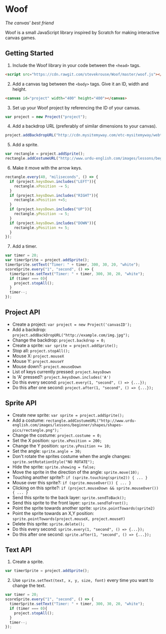 # Woof
*The canvas' best friend*

Woof is a small JavaScript library inspired by Scratch for making interactive canvas games.

## Getting Started

1) Include the Woof library in your code between the `<head>` tags.
```html
<script src="https://cdn.rawgit.com/stevekrouse/Woof/master/woof.js"></script>
```

2) Add a canvas tag between the `<body>` tags. Give it an ID, width and height.
```html
<canvas id="project" width="400" height="400"></canvas>
```
3) Set up your Woof project by referencing the ID of your canvas.
```javascript
var project = new Project("project");
```
4) Add a backdrop URL (preferably of similar dimensions to your canvas).
```javascript
project.addBackdropURL("http://cdn.mysitemyway.com/etc-mysitemyway/webtreats/assets/posts/857/thumbs/tileable-classic-nebula-space-patterns-6.jpg");
```
5) Add a sprite.
```javascript
var rectangle = project.addSprite();
rectangle.addCostumeURL("http://www.urdu-english.com/images/lessons/beginner/shapes/shapes-pics/rectangle.png");
```
6) Make it move with the arrow keys.
```javascript
rectangle.every(40, "miliseconds", () => {
  if (project.keysDown.includes("LEFT")){
    rectangle.xPosition -= 5; 
  }
  if (project.keysDown.includes("RIGHT")){
    rectangle.xPosition +=5; 
  }
  if (project.keysDown.includes("UP")){
    rectangle.yPosition -= 5; 
  }
  if (project.keysDown.includes("DOWN")){
    rectangle.yPosition += 5; 
  }
});
```
7) Add a timer.
```javascript
var timer = 20;
var timerSprite = project.addSprite();
timerSprite.setText("Timer: " + timer, 300, 30, 20, "white");
scoreSprite.every("1", "second", () => {
  timerSprite.setText("Timer: " + timer, 300, 30, 20, "white");
  if (timer === 0){
    project.stopAll();
  }
  timer--;
});
```

## Project API

  - Create a project: `var project = new Project('canvasID');`
  - Add a backdrop: `project.addBackDropURL("http://example.com/img.jpg");`
  - Change the backdrop: `project.backdrop = 0;`
  - Create a sprite: `var sprite = project.addSprite();`
  - Stop all: `project.stopAll();`
  - Mouse X: `project.mouseX`
  - Mouse Y: `project.mouseY`
  - Mouse down?: `project.mouseDown`
  - List of keys currently pressed: `project.keysDown`
  - Is 'A' pressed?: `project.keysDown.includes('A')`
  - Do this every second: `project.every(1, "second", () => {...});`
  - Do this after one second: `project.after(1, "second", () => {...});`

## Sprite API
  
  - Create new sprite: `var sprite = project.addSprite();`
  - Add a costume: `rectangle.addCostumeURL("http://www.urdu-english.com/images/lessons/beginner/shapes/shapes-pics/rectangle.png");`
`
  - Change the costume: `project.costume = 0;`
  - Set the X position: `sprite.xPosition = 200;`
  - Change the Y position: `sprite.yPosition += 10;`
  - Set the angle: `sprite.angle = 30;`
  - Don't rotate the sprites costume when the angle changes: `sprite.setRotationStyle("NO ROTATE");`
  - Hide the sprite: `sprite.showing = false;`
  - Move the sprite in the direction of the angle: `sprite.move(10);`
  - Touching another sprite?: `if (sprite.touching(sprite2)) { ... }`
  - Mouse over this sprite?: `if (sprite.mouseOver()) { ... }`
  - Clicking on this sprite?: `if (project.mouseDown && sprite.mouseOver()) { ... }`
  - Send this sprite to the back layer: `sprite.sendToBack();`
  - Send this sprite to the front layer: `sprite.sendToFront();`
  - Point the sprite towards another sprite: `sprite.pointTowards(sprite2)`
  - Point the sprite towards an X,Y position: `sprite.pointTowards(project.mouseX, project.mouseY)`
  - Delete this sprite: `sprite.delete();`
  - Do this every second: `sprite.every(1, "second", () => {...});`
  - Do this after one second: `sprite.after(1, "second", () => {...});`

## Text API

1) Create a sprite.
```javascript
var timerSprite = project.addSprite();
```
2) Use `sprite.setText(text, x, y, size, font)` every time you want to change the text.
```javascript
var timer = 20;
scoreSprite.every("1", "second", () => {
  timerSprite.setText("Timer: " + timer, 300, 30, 20, "white");
  if (timer === 0){
    project.stopAll();
  }
  timer--;
});
```
